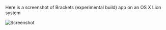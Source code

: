 Here is a screenshot of Brackets (experimental build) app on an OS X Lion system

![Screenshot](http://toogy.fr/brackets10-screenshot.png)